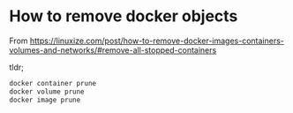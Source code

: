 # How to remove docker objects

From https://linuxize.com/post/how-to-remove-docker-images-containers-volumes-and-networks/#remove-all-stopped-containers

tldr; 
```sh
docker container prune
docker volume prune 
docker image prune
```